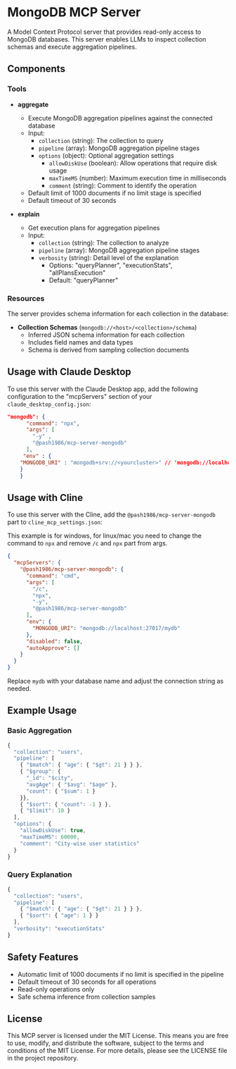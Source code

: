 # MongoDB MCP Server

A Model Context Protocol server that provides read-only access to MongoDB databases. This server enables LLMs to inspect collection schemas and execute aggregation pipelines.

## Components

### Tools

- **aggregate**
  - Execute MongoDB aggregation pipelines against the connected database
  - Input:
    - `collection` (string): The collection to query
    - `pipeline` (array): MongoDB aggregation pipeline stages
    - `options` (object): Optional aggregation settings
      - `allowDiskUse` (boolean): Allow operations that require disk usage
      - `maxTimeMS` (number): Maximum execution time in milliseconds
      - `comment` (string): Comment to identify the operation
  - Default limit of 1000 documents if no limit stage is specified
  - Default timeout of 30 seconds

- **explain**
  - Get execution plans for aggregation pipelines
  - Input:
    - `collection` (string): The collection to analyze
    - `pipeline` (array): MongoDB aggregation pipeline stages
    - `verbosity` (string): Detail level of the explanation
      - Options: "queryPlanner", "executionStats", "allPlansExecution"
      - Default: "queryPlanner"

### Resources

The server provides schema information for each collection in the database:

- **Collection Schemas** (`mongodb://<host>/<collection>/schema`)
  - Inferred JSON schema information for each collection
  - Includes field names and data types
  - Schema is derived from sampling collection documents

## Usage with Claude Desktop

To use this server with the Claude Desktop app, add the following configuration to the "mcpServers" section of your `claude_desktop_config.json`:

```json
"mongodb": {
      "command": "npx",
      "args": [
        "-y" ,
        "@pash1986/mcp-server-mongodb"
      ],
     "env" : {
	"MONGODB_URI" : "mongodb+srv://<yourcluster>" // 'mongodb://localhost:27017'
	}
    }
```

## Usage with Cline

To use this server with the Cline, add the `@pash1986/mcp-server-mongodb` part to `cline_mcp_settings.json`:

This example is for windows, for linux/mac you need to change the command to `npx` and remove `/c` and `npx` part from args.

```json
{
  "mcpServers": {
    "@pash1986/mcp-server-mongodb": {
      "command": "cmd",
      "args": [
        "/c",
        "npx",
        "-y",
        "@pash1986/mcp-server-mongodb"
      ],
      "env": {
        "MONGODB_URI": "mongodb://localhost:27017/mydb"
      },
      "disabled": false,
      "autoApprove": []
    }
  }
}
```

Replace `mydb` with your database name and adjust the connection string as needed.

## Example Usage

### Basic Aggregation

```javascript
{
  "collection": "users",
  "pipeline": [
    { "$match": { "age": { "$gt": 21 } } },
    { "$group": {
      "_id": "$city",
      "avgAge": { "$avg": "$age" },
      "count": { "$sum": 1 }
    }},
    { "$sort": { "count": -1 } },
    { "$limit": 10 }
  ],
  "options": {
    "allowDiskUse": true,
    "maxTimeMS": 60000,
    "comment": "City-wise user statistics"
  }
}
```

### Query Explanation

```javascript
{
  "collection": "users",
  "pipeline": [
    { "$match": { "age": { "$gt": 21 } } },
    { "$sort": { "age": 1 } }
  ],
  "verbosity": "executionStats"
}
```

## Safety Features

- Automatic limit of 1000 documents if no limit is specified in the pipeline
- Default timeout of 30 seconds for all operations
- Read-only operations only
- Safe schema inference from collection samples

## License

This MCP server is licensed under the MIT License. This means you are free to use, modify, and distribute the software, subject to the terms and conditions of the MIT License. For more details, please see the LICENSE file in the project repository.